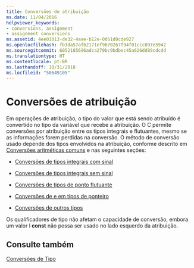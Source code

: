 ```yaml
---
title: Conversões de atribuição
ms.date: 11/04/2016
helpviewer_keywords:
- conversions, assignment
- assignment conversions
ms.assetid: 4ee01013-de32-4aae-b12e-0051d0cde927
ms.openlocfilehash: fb3da57af62171ef9670267f94f01ccc097e5942
ms.sourcegitcommit: 6052185696adca270bc9bdbec45a626dd89cdcdd
ms.translationtype: HT
ms.contentlocale: pt-BR
ms.lasthandoff: 10/31/2018
ms.locfileid: "50649105"
---
```

# <a name="assignment-conversions"></a>Conversões de atribuição

Em operações de atribuição, o tipo do valor que está sendo atribuído é convertido no tipo da variável que recebe a atribuição. O C permite conversões por atribuição entre os tipos integrais e flutuantes, mesmo se as informações forem perdidas na conversão. O método de conversão usado depende dos tipos envolvidos na atribuição, conforme descrito em [Conversões aritméticas comuns](../c-language/usual-arithmetic-conversions.md) e nas seguintes seções:

- [Conversões de tipos integrais com sinal](../c-language/conversions-from-signed-integral-types.md)

- [Conversões de tipos integrais sem sinal](../c-language/conversions-from-unsigned-integral-types.md)

- [Conversões de tipos de ponto flutuante](../c-language/conversions-from-floating-point-types.md)

- [Conversões de e em tipos de ponteiro](../c-language/conversions-to-and-from-pointer-types.md)

- [Conversões de outros tipos](../c-language/conversions-from-other-types.md)

Os qualificadores de tipo não afetam o capacidade de conversão, embora um valor l **const** não possa ser usado no lado esquerdo da atribuição.

## <a name="see-also"></a>Consulte também

[Conversões de Tipo](../c-language/type-conversions-c.md)
